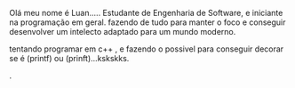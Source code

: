 Olá meu nome é Luan.....
Estudante de Engenharia de Software, e iniciante na programação em geral.
fazendo de tudo para manter o foco e conseguir desenvolver um intelecto adaptado para um mundo moderno.

tentando programar em c++ , e fazendo o possivel para conseguir decorar se é (printf) ou (prinft)...kskskks.

.
